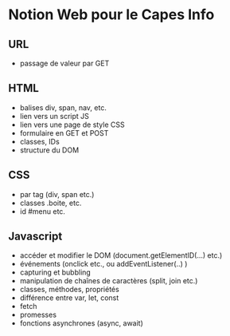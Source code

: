 # Notion Web pour le Capes Info

## URL
- passage de valeur par GET

## HTML

- balises div, span, nav, etc.
- lien vers un script JS
- lien vers une page de style CSS
- formulaire en GET et POST
- classes, IDs
- structure du DOM

## CSS

- par tag (div, span etc.)
- classes .boite, etc.
- id #menu etc.


## Javascript

- accéder et modifier le DOM (document.getElementID(...) etc.)
- événements (onclick etc., ou addEventListener(..) )
- capturing et bubbling
- manipulation de chaînes de caractères (split, join etc.)
- classes, méthodes, propriétés
- différence entre var, let, const
- fetch
- promesses
- fonctions asynchrones (async, await)
